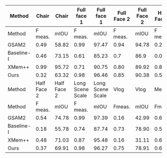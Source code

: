 | Method | Chair | Chair | Full face 1 | Full face 1 | Full Face 2 | Full Face 2 | Half Face 1 | Half Face 1 |
| --- | --- | --- | --- | --- | --- | --- | --- | --- |
| Method | F meas. | mIOU | F meas. | mIOU | F meas. | mIOU | F meas. | mIOU |
| GSAM2 | 0.49 | 58.82 | 0.99 | 97.47 | 0.94 | 94.78 | 0.29 | 57.66 |
| Baseline-I | 0.46 | 73.15 | 0.61 | 85.23 | 0.7 | 86.9 | 0.02 | 82.83 |
| XMem++ | 0.99 | 95.72 | 0.71 | 90.75 | 0.80 | 89.92 | 0.82 | 90.52 |
| Ours | 0.32 | 63.32 | 0.98 | 96.46 | 0.85 | 90.38 | 0.55 | 79.75 |
| Method | Half Face 2 | Half Face 2 | Long Scene Scale | Long Scene Scale | Vlog | Vlog | Mean | Mean |
| Method | F meas. | mIOU | F meas. | mIOU | Fmeas. | mIOU | Fmeas. | mIOU |
| GSAM2 | 0.54 | 74.78 | 0.99 | 97.39 | 0.16 | 42.99 | 0.63 | 74.84 |
| Baseline-I | 0.18 | 55.78 | 0.74 | 87.74 | 0.73 | 78.90 | 0.5 | 74.91 |
| XMem++ | 0.48 | 71.03 | 0.87 | 95.48 | 0.16 | 31.11 | 0.69 | 80.65 |
| Ours | 0.37 | 69.91 | 0.98 | 96.27 | 0.75 | 78.91 | 0.69 | 82.14 |
